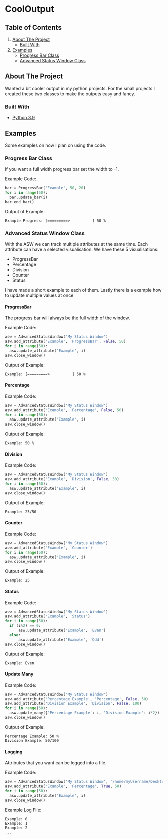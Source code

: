 # CoolOutput

## Table of Contents

1. [About The Project](#about-the-project)
   - [Built With](#built-with)
2. [Examples](#examples)
   - [Progress Bar Class](#progress-bar-class)
   - [Advanced Status Window Class](#advanced-status-window-class)

## About The Project

Wanted a bit cooler output in my python projects. For the small projects I created these two classes to make the outputs easy and fancy.

### Built With

* [Python 3.9](www.python.org)

## Examples

Some examples on how I plan on using the code.

### Progress Bar Class

If you want a full width progress bar set the width to -1.

Example Code:
```python
bar = ProgressBar('Example', 50, 20)
for i in range(50):
  bar.update_bar(i)
bar.end_bar()
```
Output of Example:
```
Example Progress: [=========>          ] 50 %
```

### Advanced Status Window Class

With the ASW we can track multiple attributes at the same time. Each attribute can have a selected visualisation. We have these 5 visualisations:

 - ProgressBar
 - Percentage
 - Division
 - Counter
 - Status

I have made a short example to each of them. Lastly there is a example how to update multiple values at once

#### ProgressBar

The progress bar will always be the full width of the window.

Example Code:
```python
asw = AdvancedStatusWindow('My Status Window')
asw.add_attribute('Example', 'ProgressBar', False, 50)
for i in range(50):
  asw.update_attribute('Example', i)
asw.close_window()
```
Output of Example:
```
Example: [=========>          ] 50 %
```

#### Percentage

Example Code:
```python
asw = AdvancedStatusWindow('My Status Window')
asw.add_attribute('Example', 'Percentage', False, 50)
for i in range(50):
  asw.update_attribute('Example', i)
asw.close_window()
```
Output of Example:
```
Example: 50 %
```

#### Division

Example Code:
```python
asw = AdvancedStatusWindow('My Status Window')
asw.add_attribute('Example', 'Division', False, 50)
for i in range(50):
  asw.update_attribute('Example', i)
asw.close_window()
```
Output of Example:
```
Example: 25/50
```
#### Counter

Example Code:
```python
asw = AdvancedStatusWindow('My Status Window')
asw.add_attribute('Example', 'Counter')
for i in range(50):
  asw.update_attribute('Example', i)
asw.close_window()
```
Output of Example:
```
Example: 25
```

#### Status

Example Code:
```python
asw = AdvancedStatusWindow('My Status Window')
asw.add_attribute('Example', 'Status')
for i in range(50):
  if (i%2) == 0:
	  asw.update_attribute('Example', 'Even')
  else: 
	  asw.update_attribute('Example', 'Odd')
asw.close_window()
```
Output of Example:
```
Example: Even
```

#### Update Many

Example Code:
```python
asw = AdvancedStatusWindow('My Status Window')
asw.add_attribute('Percentage Example', 'Percentage', False, 50)
asw.add_attribute('Division Example', 'Division', False, 100)
for i in range(50):
  asw.update_many({'Percentage Example': i, 'Division Example': i*2})
asw.close_window()
```
Output of Example:
```
Percentage Example: 50 %
Division Example: 50/100
```

#### Logging
Attributes that you want can be logged into a file.

Example Code:
```python
asw = AdvancedStatusWindow('My Status Window', '/home/myUsername/Desktop/myCoolLog.log')
asw.add_attribute('Example', 'Percentage', True, 50)
for i in range(50):
  asw.update_attribute('Example', i)
asw.close_window()
```
Example Log File:
```
Example: 0
Example: 1
Example: 2
...
```


